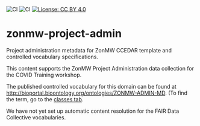 ![CI](https://github.com/fair-data-collective/zonmw-project-admin/workflows/excel2rdf/badge.svg) ![CI](https://github.com/fair-data-collective/zonmw-project-admin/workflows/fetch-cedar-artifacts/badge.svg) [![License: CC BY 4.0](https://img.shields.io/badge/License-CC%20BY%204.0-lightgrey.svg)](https://creativecommons.org/licenses/by/4.0/)
# zonmw-project-admin

Project administration metadata for ZonMW CCEDAR template and controlled vocabulary specifications.

This content supports the ZonMW Project Administration data collection for the COVID Training workshop.

The published controlled vocabulary for this domain can be found at http://bioportal.bioontology.org/ontologies/ZONMW-ADMIN-MD.
(To find the term, go to the [classes tab](http://bioportal.bioontology.org/ontologies/ZONMW-ADMIN-MD/?p=classes).

We have not yet set up automatic content resolution for the FAIR Data Collective vocabularies. 
